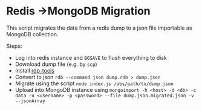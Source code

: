 # Redis ->MongoDB Migration

This script migrates the data from a redis dump to a json file importable as MongoDB collection.

Steps:

* Log into redis instance and `BGSAVE` to flush everything to disk
* Download dump file (e.g. by `scp`)
* Install [rdp-tools](https://github.com/sripathikrishnan/redis-rdb-tools)
* Convert to json `rdb --command json dump.rdb > dump.json`
* Migrate using the script `node index.js /abs/path/to/dump.json`
* Upload into MongoDB instance using `mongoimport -h <host> -d <db> -c data -u <username> -p <password> --file dump.json.migrated.json -v --jsonArray` 